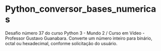 # Python_conversor_bases_numericas
Desafio número 37 do curso Python 3 - Mundo 2 / Curso em Vídeo - Professor Gustavo Guanabara.
Converte um número inteiro para binário, octal ou hexadecimal, conforme solicitação do usuário.

